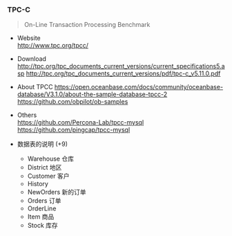 
### TPC-C
> On-Line Transaction Processing Benchmark

- Website  
  http://www.tpc.org/tpcc/

- Download
  http://tpc.org/tpc_documents_current_versions/current_specifications5.asp
  http://tpc.org/tpc_documents_current_versions/pdf/tpc-c_v5.11.0.pdf

- About TPCC
  https://open.oceanbase.com/docs/community/oceanbase-database/V3.1.0/about-the-sample-database-tpcc-2
  https://github.com/obpilot/ob-samples

- Others  
  https://github.com/Percona-Lab/tpcc-mysql  
  https://github.com/pingcap/tpcc-mysql

- 数据表的说明 (+9)
  - Warehouse 仓库
  - District 地区
  - Customer 客户
  - History
  - NewOrders 新的订单
  - Orders 订单
  - OrderLine
  - Item 商品
  - Stock 库存

